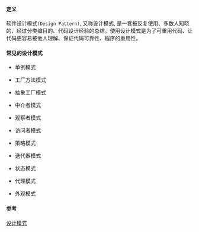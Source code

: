 #### 定义

软件设计模式`(Design Pattern)`, 又称设计模式, 是一套被反复使用、多数人知晓的、经过分类编目的、代码设计经验的总结。使用设计模式是为了可重用代码、让代码更容易被他人理解、保证代码可靠性、程序的重用性。

#### 常见的设计模式

- 单例模式

- 工厂方法模式

- 抽象工厂模式

- 中介者模式

- 观察者模式

- 访问者模式

- 策略模式

- 迭代器模式

- 状态模式

- 代理模式

- 外观模式


#### 参考

[设计模式](https://zh.wikipedia.org/zh-hans/%E8%AE%BE%E8%AE%A1%E6%A8%A1%E5%BC%8F_(%E8%AE%A1%E7%AE%97%E6%9C%BA))